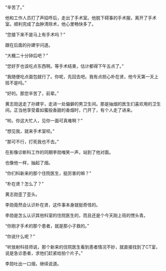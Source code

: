 “辛苦了。”

他和工作人员打了声招呼后，走出了手术室。他脱下碍事的手术服，离开了手术室。顺利完成了血肿清除术，他心里畅快多了。

“您接下来不是马上有手术吗？”

跟在后面的孙建宇问道。

“大概二十分钟后吧？”

“您好歹也该吃点东西啊。等手术结束，估计都得下午五点了。”

“我随便吃点面包就行了。你呢，先回去吧。我有点担心朴在贤，他今天第一天上班不是吗。”

“好的。那您辛苦了，前辈。”

黄志勋送走了孙建宇，走进一处偏僻的男卫生间。那是抽烟的医生们喜欢用的卫生间。正当他享受着如蜜般香甜的香烟时，门开了，有个人走了进来。

“哟，你这大忙人，见你一面可真难啊？”

“想见我，就来手术室呗。”

“那可不行，打死我也不去。”

在影像诊断科工作的同期李勋嗤笑一声，站到了他对面。

也像他一样，抽起了烟。

“你们科新来的那个住院医生，挺厉害的嘛？”

“朴在贤？怎么了？”

黄志勋歪了歪头。

李勋竟然会认识朴在贤，这件事本身就挺奇怪的。

李勋是怎么认识其他科室的住院医生的，而且还是个今天刚上班的愣头青。

“你刚才手术的那个患者，就是那小子救的。”

“你说什么呢？”

“听放射科技师说，那个新来的住院医生看到患者情况不妙，就直接找到了CT室，说是急诊患者，求他们赶紧给拍个片子。”

李勋吐出一口烟，继续说道。